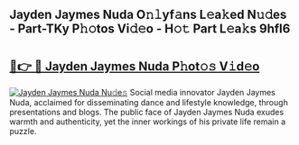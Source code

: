 ## Jayden Jaymes Nuda O𝚗𝚕yf𝚊ns L𝚎a𝚔ed N𝚞𝚍es - Part-TKy P𝚑𝚘tos Vi𝚍𝚎o - H𝚘𝚝 Part L𝚎a𝚔s 9hfI6

# <h2><a href="http://kf6gfb.oniu.top/?m=Jayden+Jaymes+Nuda">🔗👉 🔴 Jayden Jaymes Nuda P𝚑ot𝚘𝚜 V𝚒d𝚎o</a></h2>

[![Jayden Jaymes Nuda Nu𝚍e𝚜](https://i.imgur.com/0qMVB7G.gif)](http://kf6gfb.oniu.top/?m=Jayden+Jaymes+Nuda)
Social media innovator Jayden Jaymes Nuda, acclaimed for disseminating dance and lifestyle knowledge, through presentations and blogs. The public face of Jayden Jaymes Nuda exudes warmth and authenticity, yet the inner workings of his private life remain a puzzle.  
